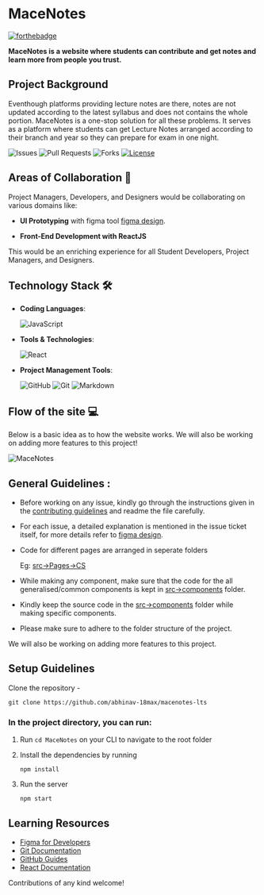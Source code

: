 # MaceNotes


[![forthebadge](https://forthebadge.com/images/badges/open-source.svg)](https://forthebadge.com)

**MaceNotes is a website where students can contribute and get notes and learn more from people you trust.** 


## Project Background

Eventhough platforms providing lecture notes are there, notes are not updated according to the latest syllabus and does not contains the whole portion. MaceNotes is a one-stop solution for all these problems. It serves as a platform where students can get Lecture Notes arranged according to their branch and year so they can prepare for exam in one night.


![Issues](https://img.shields.io/github/issues/GDSC-MACE/MaceNotes)
![Pull Requests](https://img.shields.io/github/issues-pr/GDSC-MACE/MaceNotes)
![Forks](https://img.shields.io/github/forks/GDSC-MACE/MaceNotes)
[![License](https://img.shields.io/github/license/GDSC-MACE/MaceNotes)](https://github.com/GDSC-MACE/MaceNotes/blob/main/LICENSE)


## Areas of Collaboration 👨

Project Managers, Developers, and Designers would be collaborating on various domains like:

-   **UI Prototyping** with figma tool [figma design](https://www.figma.com/file/zHfpGg2HLJxtMoOxJK1MzG/MaceNotes?node-id=0%3A1).
    
-    **Front-End Development with ReactJS**
    
This would be an enriching experience for all Student Developers, Project Managers, and Designers.


## Technology Stack 🛠️

- **Coding Languages**: 


  <img alt="JavaScript" src="https://img.shields.io/badge/javascript%20-%23323330.svg?&style=for-the-badge&logo=javascript&logoColor=%23F7DF1E"/>

- **Tools & Technologies**: 

    <img alt="React" src="https://img.shields.io/badge/react%20-%2320232a.svg?&style=for-the-badge&logo=react&logoColor=%2361DAFB"/> 


- **Project Management Tools**: 

    <img alt="GitHub" src="https://img.shields.io/badge/github%20-%23121011.svg?&style=for-the-badge&logo=github&logoColor=white"/> <img alt="Git" src="https://img.shields.io/badge/git%20-%23F05033.svg?&style=for-the-badge&logo=git&logoColor=white"/> <img alt="Markdown" src="https://img.shields.io/badge/markdown-%23000000.svg?&style=for-the-badge&logo=markdown&logoColor=white"/>


## Flow of the site :computer:
Below is a basic idea as to how the website works. We will also be working on adding more features to this project!

![MaceNotes](https://user-images.githubusercontent.com/66560251/134847186-1bca457a-b2b7-416c-b744-646f603928ff.gif)


## General Guidelines :
 - Before working on any issue, kindly go through the instructions given in the [contributing guidelines](CONTRIBUTING.md) and readme the file carefully.
 - For each issue, a detailed explanation is mentioned in the issue ticket itself, for more details refer to [figma design](https://www.figma.com/file/zHfpGg2HLJxtMoOxJK1MzG/MaceNotes?node-id=0%3A1).

 - Code for different pages are arranged in seperate folders

   Eg: [src->Pages->CS](src->Pages->CS)
 - While making any component, make sure that the code for the all generalised/common components is kept in [src->components](src/components) folder.
 - Kindly keep the source code in the [src->components](src/components/) folder while making specific components.
 - Please make sure to adhere to the folder structure of the project.

We will also be working on adding more features to this project.

## Setup Guidelines
Clone the repository -
```
git clone https://github.com/abhinav-18max/macenotes-lts
```

### In the project directory, you can run:

1. Run `cd MaceNotes` on your CLI to navigate to the root folder


2. Install the dependencies by running
    ```
    npm install
    ```

3. Run the server
    ```
    npm start
    ```







## Learning Resources 


- [Figma for Developers](https://www.youtube.com/playlist?list=PL7e8VJ_ZN6epq-oiYOufiuPI-fpDC2Mby)
- [Git Documentation](https://git-scm.com/docs)
- [GitHub Guides](https://guides.github.com/)
- [React Documentation](https://reactjs.org/docs/getting-started.html)


Contributions of any kind welcome!